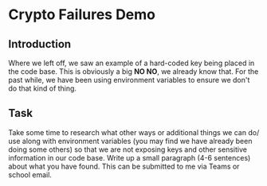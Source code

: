 # Crypto Failures Demo

## Introduction

Where we left off, we saw an example of a hard-coded key being placed in the code base. This is obviously a big **NO NO**, we already know that. For the past while, we have been using environment variables to ensure we don't do that kind of thing.

## Task

Take some time to research what other ways or additional things we can do/ use along with environment variables (you may find we have already been doing some others) so that we are not exposing keys and other sensitive information in our code base. Write up a small paragraph (4-6 sentences) about what you have found. This can be submitted to me via Teams or school email.